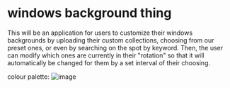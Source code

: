 # windows background thing

This will be an application for users to customize their windows backgrounds by uploading their custom collections, choosing from our preset ones, or even by searching on the spot by keyword. Then, the user can modify which ones are currently in their "rotation" so that it will automatically be changed for them by a set interval of their choosing. 

colour palette: 
![image](https://user-images.githubusercontent.com/53918934/126056680-c051dda0-a1ee-4e49-a569-a84eaa878ab2.png)
